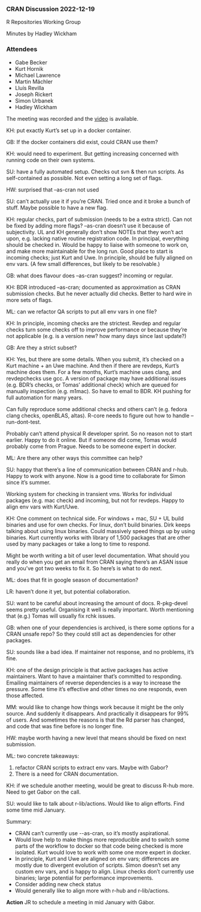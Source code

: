 ### CRAN Discussion 2022-12-19
R Repositories Working Group

Minutes by Hadley Wickham

### Attendees

* Gabe Becker
* Kurt Hornik
* Michael Lawrence
* Martin Mächler
* Lluís Revilla
* Joseph Rickert
* Simon Urbanek
* Hadley Wickham

The meeting was recorded and the [video](https://positpbc.zoom.us/rec/share/-akNiLDeojiiFAwlH4rrlWOu5ASfQdE4RgvA82LJ2dvMlE_5d7txlMYymSV0SpU.wIluZcAvxqSjObVM?startTime=1671473061000) is available.

KH: put exactly Kurt’s set up in a docker container. 

GB: If the docker containers did exist, could CRAN use them? 

KH: would need to experiment. But getting increasing concerned with running code on their own systems.

SU: have a fully automated setup. Checks out svn & then run scripts. As self-contained as possible. Not even setting a long set of flags.

HW: surprised that –as-cran not used

SU: can’t actually use it if you’re CRAN.  Tried once and it broke a bunch of stuff. Maybe possible to have a new flag.

KH: regular checks, part of submission (needs to be a extra strict). Can not be fixed by adding more flags? –as-cran doesn’t use it because of subjectivity. UL and KH generally don’t show NOTEs that they won’t act upon, e.g. lacking native routine registration code. In principal, everything should be checked in. Would be happy to liaise with someone to work on, and make more maintainable for the long run. Good place to start is incoming checks; just Kurt and Uwe. In principle, should be fully aligned on env vars. (A few small differences, but likely to be resolvable.)

GB: what does flavour does –as-cran suggest? incoming or regular.

KH: BDR introduced –as-cran; documented as approximation as CRAN submission checks. But he never actually did checks. Better to hard wire in more sets of flags.

ML: can we refactor QA scripts to put all env vars in one file?

KH: In principle, incoming checks are the strictest. Revdep and regular checks turn some checks off to improve performance or because they’re not applicable (e.g. is a version new? how many days since last update?)

GB: Are they a strict subset?

KH: Yes, but there are some details. When you submit, it’s checked on a Kurt machine + an Uwe machine. And then if there are revdeps, Kurt’s machine does them. For a few months, Kurt’s machine uses clang, and revdepchecks use gcc. A version of package may have additional issues (e.g. BDR’s checks, or Tomas’ additional check) which are queued for manually inspection (e.g. m1mac). So have to email to BDR. KH pushing for full automation for many years. 

Can fully reproduce some additional checks and others can’t (e.g. fedora clang checks, openBLAS, altas). R-core needs to figure out how to handle –run-dont-test.

Probably can’t attend physical R developer sprint. So no reason not to start earlier. Happy to do it online. But if someone did come, Tomas would probably come from Prague. Needs to be someone expert in docker.

ML: Are there any other ways this committee can help?

SU: happy that there’s a line of communication between CRAN and r-hub. Happy to work with anyone. Now is a good time to collaborate for Simon since it’s summer.

Working system for checking in transient vms. Works for individual packages (e.g. mac check) and incoming, but not for revdeps. Happy to align env vars with Kurt/Uwe.

KH: One comment on technical side. For windows + mac, SU + UL build binaries and use for own checks. For linux, don’t build binaries. Dirk keeps talking about using linux binaries. Could massively speed things up by using binaries. Kurt currently works with library of 1,500 packages that are other used by many packages or take a long to time to respond.

Might be worth writing a bit of user level documentation. What should you really do when you get an email from CRAN saying there’s an ASAN issue and you’ve got two weeks to fix it. So here’s is what to do next.

ML: does that fit in google season of documentation?

LR: haven’t done it yet, but potential collaboration.

SU: want to be careful about increasing the amount of docs. R-pkg-devel seems pretty useful. Organising it well is really important. Worth mentioning that (e.g.) Tomas will usually fix rchk issues.

GB: when one of your dependencies is archived, is there some options for a CRAN unsafe repo? So they could still act as dependencies for other packages.

SU: sounds like a bad idea. If maintainer not response, and no problems, it’s fine. 

KH: one of the design principle is that active packages has active maintainers. Want to have a maintainer that’s committed to responding. Emailing maintainers of reverse dependencies is a way to increase the pressure. Some time it’s effective and other times no one responds, even those affected.

MM: would like to change how things work because it might be the only source. And suddenly it disappears. And practically it disappears for 99% of users. And sometimes the reasons is that the Rd parser has changed, and code that was fine before is no longer fine. 

HW: maybe worth having a new level that means should be fixed on next submission.

ML: two concrete takeaways:

1. refactor CRAN scripts to extract env vars. Maybe with Gabor?
2. There is a need for CRAN documentation.

KH: if we schedule another meeting, would be great to discuss R-hub more. Need to get Gabor on the call.

SU: would like to talk about r-lib/actions. Would like to align efforts. Find some time mid January.

Summary:

* CRAN can’t currently use --as-cran, so it’s mostly aspirational.
* Would love help to make things more reproducible and to switch some parts of the workflow to docker so that code being checked is more isolated. Kurt would love to work with some one more expert in docker.
* In principle, Kurt and Uwe are aligned on env vars; differences are mostly due to divergent evolution of scripts. Simon doesn’t set any custom env vars, and is happy to align.
Linux checks don’t currently use binaries; large potential for performance improvements.
* Consider adding new check status
* Would generally like to align more with r-hub and r-lib/actions.

**Action** JR to schedule a meeting in mid January with Gábor.

